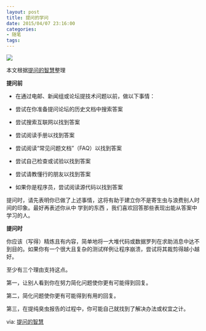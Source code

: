 ```yaml
---
layout: post
title: 提问的学问
date: 2015/04/07 23:16:00
categories: 
- 随笔
tags: 
---
```


![](http://pics.naaln.com/blog/2019-01-14-61123.jpg)

本文根据[提问的智慧](http://www.beiww.com/doc/oss/smart-questions.html)整理

**提问前**

* 在通过电邮、新闻组或论坛提技术问题以前，做以下事情：

* 尝试在你准备提问论坛的历史文档中搜索答案

* 尝试搜索互联网以找到答案

* 尝试阅读手册以找到答案

* 尝试阅读“常见问题文档”（FAQ）以找到答案

* 尝试自己检查或试验以找到答案

* 尝试请教懂行的朋友以找到答案

* 如果你是程序员，尝试阅读源代码以找到答案

提问时，请先表明你已做了上述事情，这将有助于建立你不是寄生虫与浪费别人时间的印象。最好再表述你从中 学到的东西 ，我们喜欢回答那些表现出能从答案中学习的人。

**提问时**

你应该（写得）精炼且有内容，简单地将一大堆代码或数据罗列在求助消息中达不到目的。如果你有一个很大且复杂的测试样例让程序崩溃，尝试将其裁剪得越小越好。

至少有三个理由支持这点。

第一，让别人看到你在努力简化问题使你更有可能得到回复。  

第二，简化问题使你更有可能得到有用的回复。  

第三，在提纯臭虫报告的过程中，你可能自己就找到了解决办法或权宜之计。

via: [提问的智慧](http://www.beiww.com/doc/oss/smart-questions.html)
